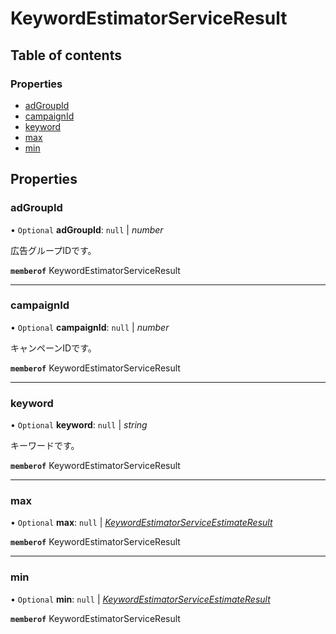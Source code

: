 # KeywordEstimatorServiceResult


## Table of contents

### Properties

- [adGroupId](keywordestimatorserviceresult.md#adgroupid)
- [campaignId](keywordestimatorserviceresult.md#campaignid)
- [keyword](keywordestimatorserviceresult.md#keyword)
- [max](keywordestimatorserviceresult.md#max)
- [min](keywordestimatorserviceresult.md#min)

## Properties

### adGroupId

• `Optional` **adGroupId**: ``null`` \| *number*

<div lang=\"ja\">広告グループIDです。</div> 

**`memberof`** KeywordEstimatorServiceResult

___

### campaignId

• `Optional` **campaignId**: ``null`` \| *number*

<div lang=\"ja\">キャンペーンIDです。</div> 

**`memberof`** KeywordEstimatorServiceResult

___

### keyword

• `Optional` **keyword**: ``null`` \| *string*

<div lang=\"ja\">キーワードです。</div> 

**`memberof`** KeywordEstimatorServiceResult

___

### max

• `Optional` **max**: ``null`` \| [*KeywordEstimatorServiceEstimateResult*](keywordestimatorserviceestimateresult.md)

**`memberof`** KeywordEstimatorServiceResult

___

### min

• `Optional` **min**: ``null`` \| [*KeywordEstimatorServiceEstimateResult*](keywordestimatorserviceestimateresult.md)

**`memberof`** KeywordEstimatorServiceResult
